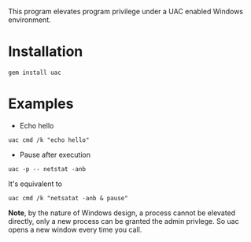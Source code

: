 This program elevates program privilege under a UAC enabled Windows environment.

# Installation

`gem install uac`

# Examples

* Echo hello

```batch
uac cmd /k "echo hello"
```

* Pause after execution

```batch
uac -p -- netstat -anb
```

It's equivalent to

```batch
uac cmd /k "netsatat -anb & pause"
```
**Note**, by the nature of Windows design, a process cannot be elevated directly, only a new process can be granted the admin privlege. So uac opens a new window every time you call.
